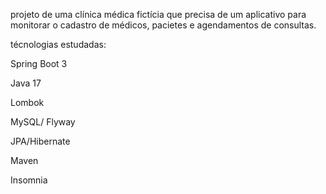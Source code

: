 projeto de uma clínica médica fictícia que precisa de um aplicativo para monitorar o cadastro de médicos, pacietes e agendamentos de consultas.

técnologias estudadas:

Spring Boot 3

Java 17

Lombok

MySQL/ Flyway

JPA/Hibernate

Maven

Insomnia
